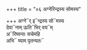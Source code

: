 +++
title = "०६ अग्नेरिन्द्रस्य सोमस्य"

+++
अग्ने᳓र् इ᳓न्द्रस्य सो᳓मस्य  
देवा᳓नाम् ऊति᳓भिर् वय᳓म्  
अ᳓रिष्यन्तः सचेमहि  
अभि᳓ ष्याम पृतन्यतः᳓